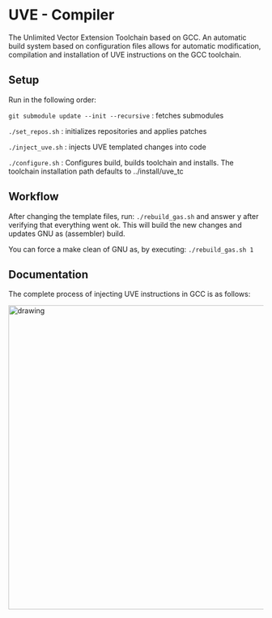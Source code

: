 # UVE - Compiler

The Unlimited Vector Extension Toolchain based on GCC. An automatic build system based on configuration files allows for automatic modification, compilation and installation of UVE instructions on the GCC toolchain.

## Setup
Run in the following order:

`git submodule update --init --recursive` : fetches submodules

`./set_repos.sh` : initializes repositories and applies patches

`./inject_uve.sh` : injects UVE templated changes into code

`./configure.sh` : Configures build, builds toolchain and installs.
The toolchain installation path defaults to ../install/uve_tc

## Workflow
After changing the template files, run:
`./rebuild_gas.sh` and answer y after verifying that everything went ok.
This will build the new changes and updates GNU as (assembler) build.

You can force a make clean of GNU as, by executing: `./rebuild_gas.sh 1`

## Documentation
The complete process of injecting UVE instructions in GCC is as follows:

<img src="docs/resources/workflow.png" alt="drawing" width="600"/>
